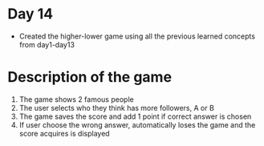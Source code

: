 # Day 14
- Created the higher-lower game using all the previous learned concepts from day1-day13

# Description of the game
1. The game shows 2 famous people
2. The user selects who they think has more followers, A or B
3. The game saves the score and add 1 point if correct answer is chosen
4. If user choose the wrong answer, automatically loses the game and the score acquires is displayed